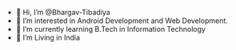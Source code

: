 - 👋 Hi, I’m @Bhargav-Tibadiya
- 👀 I’m interested in Android Development and Web Development.
- 🌱 I’m currently learning B.Tech in Information Technology
- 📍 I’m Living in India

<!---
Bhargav-Tibadiya/Bhargav-Tibadiya is a ✨ special ✨ repository because its `README.md` (this file) appears on your GitHub profile.
You can click the Preview link to take a look at your changes.
--->
